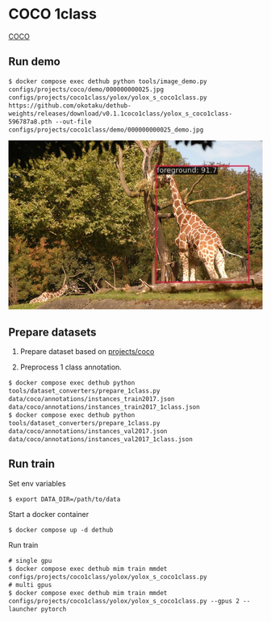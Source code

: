 # COCO 1class

[COCO](https://cocodataset.org/#home)

## Run demo

```
$ docker compose exec dethub python tools/image_demo.py configs/projects/coco/demo/000000000025.jpg configs/projects/coco1class/yolox/yolox_s_coco1class.py https://github.com/okotaku/dethub-weights/releases/download/v0.1.1coco1class/yolox_s_coco1class-596787a8.pth --out-file configs/projects/coco1class/demo/000000000025_demo.jpg
```

![plot](demo/000000000025_demo.jpg)

## Prepare datasets

1. Prepare dataset based on [projects/coco](../coco/README.md)

2. Preprocess 1 class annotation.

```
$ docker compose exec dethub python  tools/dataset_converters/prepare_1class.py data/coco/annotations/instances_train2017.json data/coco/annotations/instances_train2017_1class.json
$ docker compose exec dethub python tools/dataset_converters/prepare_1class.py data/coco/annotations/instances_val2017.json data/coco/annotations/instances_val2017_1class.json
```

## Run train

Set env variables

```
$ export DATA_DIR=/path/to/data
```

Start a docker container

```
$ docker compose up -d dethub
```

Run train

```
# single gpu
$ docker compose exec dethub mim train mmdet configs/projects/coco1class/yolox/yolox_s_coco1class.py
# multi gpus
$ docker compose exec dethub mim train mmdet configs/projects/coco1class/yolox/yolox_s_coco1class.py --gpus 2 --launcher pytorch
```
